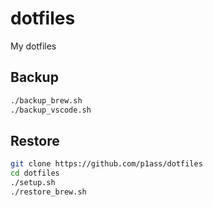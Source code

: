 # dotfiles

My dotfiles

## Backup

```bash
./backup_brew.sh
./backup_vscode.sh
```

## Restore

```bash
git clone https://github.com/p1ass/dotfiles
cd dotfiles
./setup.sh
./restore_brew.sh
```
